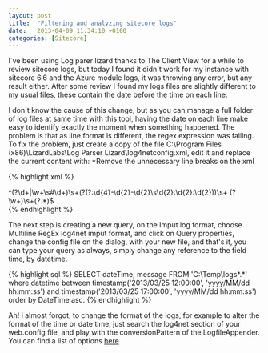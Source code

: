 ```yaml
---
layout: post
title:  "Filtering and analyzing sitecore logs"
date:   2013-04-09 11:34:10 +0100
categories: [Sitecore]
---
```

I´ve been using Log parer lizard thanks to The Client View for a while to review sitecore logs, but today I found it didn´t work for my instance with sitecore 6.6 and the Azure module logs, it was throwing any error, but any result either.<!--more--> After some review I found my logs files are slightly different to my usual files, these contain the date before the time on each line.

I don´t know the cause of this change, but as you can manage a full folder of log files at same time with this tool, having the date on each line make easy to identify exactly the moment when something happened. The problem is that as line format is different, the regex expression was failing. To fix the problem, just create a copy of the file C:\Program Files (x86)\LizardLabs\Log Parser Lizard\log4netconfig.xml, edit it and replace the current content with: *Remove the unnecessary line breaks on the xml

{% highlight xml %}
<?xml version="1.0" encoding="UTF-8"?>
<config xmlns:xsi="http://www.w3.org/2001/XMLSchema-instance" 
xsi:noNamespaceSchemaLocation=
"C:\src\LogParserCSWebServiceInputFormat\LogParserRegexInputFormat.xsd">
<regex>^(?<ProcessID>\d+|\w+\s#\d+)\s+(?<DateTime>(?:\d{4}-\d{2}-\d{2}\s\d{2}:\d{2}:\d{2}))\s+
(?<LogType>\w+)\s+(?<Message>.*)$</regex>
	<fields>
			<field name="ProcessID" type="String"/>
			<field name="DateTime" type="Timestamp" format="yyyy-MM-dd HH:mm:ss" />			
            <field name="LogType" type="String"/>
            <field name="Message" type="String"/>
	</fields>
</config>
<regex>
{% endhighlight %}

The next step is creating a new query, on the Imput log format, choose Multiline RegEx log4net imput format, and click on Query properties, change the config file on the dialog, with your new file, and that's it, you can type your query as always, simply change any reference to the field time, by datetime.

{% highlight sql %}
SELECT dateTime, message
FROM 'C:\Temp\logs\*.*'
where datetime
between timestamp('2013/03/25 12:00:00', 'yyyy/MM/dd hh:mm:ss') and 
timestamp('2013/03/25 17:00:00', 'yyyy/MM/dd hh:mm:ss')
order by DateTime asc.
{% endhighlight %}

Ah! i almost forgot, to change the format of the logs, for example to alter the format of the time or date time, just search the log4net section of your web.config file, and play with the conversionPattern of the LogfileAppender. You can find a list of options [here](https://logging.apache.org/log4net/release/sdk/log4net.Layout.PatternLayout.html)